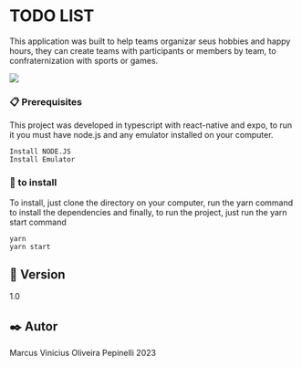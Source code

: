 # TODO LIST

This application was built to help teams organizar seus hobbies and happy hours, they can create teams with participants or members by team, to confraternization with sports or games.

<Img src="assets/readmesvg"/>


### 📋 Prerequisites

This project was developed in typescript with react-native and expo, to run it you must have node.js and any emulator installed on your computer.

```
Install NODE.JS
Install Emulator

```

### 🔧 to install

To install, just clone the directory on your computer, run the yarn command to install the dependencies and finally, to run the project, just run the yarn start command

```
yarn
yarn start
```

## 📌 Version

1.0 

## ✒️ Autor

Marcus Vinicius Oliveira Pepinelli 2023

